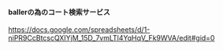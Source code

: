 #### ballerの為のコート検索サービス
https://docs.google.com/spreadsheets/d/1-niPR9CcBtcscQXIYjM_15D_7vmLTl4YqHqV_Fk9WVA/edit#gid=0

